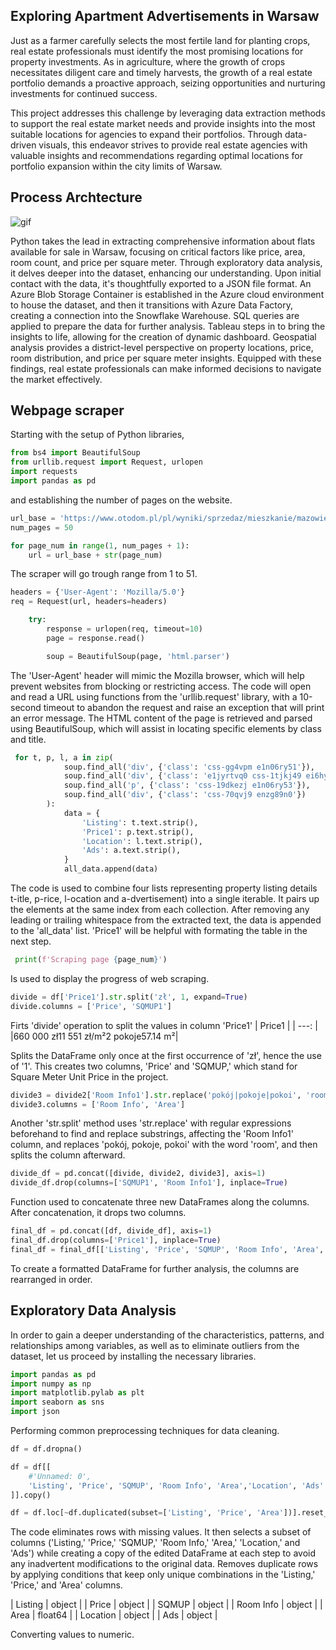 ## Exploring Apartment Advertisements in Warsaw


Just as a farmer carefully selects the most fertile land for planting crops, real estate professionals must identify the most promising locations for property investments. 
As in agriculture, where the growth of crops necessitates diligent care and timely harvests, the growth of a real estate portfolio demands a proactive approach, seizing opportunities and nurturing investments for continued success.

This project addresses this challenge by leveraging data extraction methods to support the real estate market needs and provide insights into the most suitable locations for agencies to expand their portfolios. Through data-driven visuals, this endeavor strives to provide real estate agencies with valuable insights and recommendations regarding optimal locations for portfolio expansion within the city limits of Warsaw.


## Process Archtecture


![gif](https://github.com/rusinmt/portfolio/assets/143091357/aaff7b14-2479-43d8-8d0c-377eb57629a6)

Python takes the lead in extracting comprehensive information about flats available for sale in Warsaw, focusing on critical factors like price, area, room count, and price per square meter. Through exploratory data analysis, it delves deeper into the dataset, enhancing our understanding. Upon initial contact with the data, it's thoughtfully exported to a JSON file format. An Azure Blob Storage Container is established in the Azure cloud environment to house the dataset, and then it transitions with Azure Data Factory, creating a connection into the Snowflake Warehouse. SQL queries are applied to prepare the data for further analysis. Tableau steps in to bring the insights to life, allowing for the creation of dynamic dashboard. Geospatial analysis provides a district-level perspective on property locations, price, room distribution, and price per square meter insights. Equipped with these findings, real estate professionals can make informed decisions to navigate the market effectively.


## Webpage scraper


Starting with the setup of Python libraries,

```python
from bs4 import BeautifulSoup
from urllib.request import Request, urlopen
import requests
import pandas as pd
```
and establishing the number of pages on the website.

```python
url_base = 'https://www.otodom.pl/pl/wyniki/sprzedaz/mieszkanie/mazowieckie/warszawa/warszawa/warszawa?distanceRadius=0&limit=72&ownerTypeSingleSelect=ALL&by=DEFAULT&direction=DESC&viewType=listing&page='
num_pages = 50

for page_num in range(1, num_pages + 1):
    url = url_base + str(page_num)
```
The scraper will go trough range from 1 to 51.

```python
headers = {'User-Agent': 'Mozilla/5.0'}
req = Request(url, headers=headers)

    try:
        response = urlopen(req, timeout=10)
        page = response.read()

        soup = BeautifulSoup(page, 'html.parser')
```
The 'User-Agent' header will mimic the Mozilla browser, which will help prevent websites from blocking or restricting access. The code will open and read a URL using functions from the 'urllib.request' library, with a 10-second timeout to abandon the request and raise an exception that will print an error message. The HTML content of the page is retrieved and parsed using BeautifulSoup, which will assist in locating specific elements by class and title.

```python
 for t, p, l, a in zip(
            soup.find_all('div', {'class': 'css-gg4vpm e1n06ry51'}),
            soup.find_all('div', {'class': 'e1jyrtvq0 css-1tjkj49 ei6hyam0'}),
            soup.find_all('p', {'class': 'css-19dkezj e1n06ry53'}),
            soup.find_all('div', {'class': 'css-70qvj9 enzg89n0'})
        ):
            data = {
                'Listing': t.text.strip(),
                'Price1': p.text.strip(),
                'Location': l.text.strip(),
                'Ads': a.text.strip(),
            }
            all_data.append(data)
```
The code is used to combine four lists representing property listing details t-itle, p-rice, l-ocation and a-dvertisement) into a single iterable. It pairs up the elements at the same index from each collection. After removing any leading or trailing whitespace from the extracted text, the data is appended to the 'all_data' list. 'Price1' will be helpful with formating the table in the next step.
```python
 print(f'Scraping page {page_num}')
```
Is used to display the progress of web scraping.
```python
divide = df['Price1'].str.split('zł', 1, expand=True)
divide.columns = ['Price', 'SQMUP1']
```
Firts 'divide' operation to split the values in column 'Price1' 
| Price1                               |
|                                 ---: |
|660 000 zł11 551 zł/m²2 pokoje57.14 m²|

Splits the DataFrame only once at the first occurrence of 'zł', hence the use of '1'. This creates two columns, 'Price' and 'SQMUP,' which stand for Square Meter Unit Price in the project.
```python
divide3 = divide2['Room Info1'].str.replace('pokój|pokoje|pokoi', 'room', regex=True).str.split('room', expand=True)
divide3.columns = ['Room Info', 'Area']
```
Another 'str.split' method uses 'str.replace' with regular expressions beforehand to find and replace substrings, affecting the 'Room Info1' column, and replaces 'pokój, pokoje, pokoi' with the word 'room', and then splits the column afterward.
```python
divide_df = pd.concat([divide, divide2, divide3], axis=1)
divide_df.drop(columns=['SQMUP1', 'Room Info1'], inplace=True)
```
Function used to concatenate three new DataFrames along the columns. After concatenation, it drops two columns.
```python
final_df = pd.concat([df, divide_df], axis=1)
final_df.drop(columns=['Price1'], inplace=True)
final_df = final_df[['Listing', 'Price', 'SQMUP', 'Room Info', 'Area', 'Location', 'Ads']]
```
To create a formatted DataFrame for further analysis, the columns are rearranged in order.


## Exploratory Data Analysis


In order to gain a deeper understanding of the characteristics, patterns, and relationships among variables, as well as to eliminate outliers from the dataset, let us proceed by installing the necessary libraries.
```python
import pandas as pd
import numpy as np
import matplotlib.pylab as plt
import seaborn as sns
import json
```
Performing common preprocessing techniques for data cleaning.
```python
df = df.dropna()

df = df[[
    #'Unnamed: 0', 
    'Listing', 'Price', 'SQMUP', 'Room Info', 'Area','Location', 'Ads'
]].copy()

df = df.loc[~df.duplicated(subset=['Listing', 'Price', 'Area'])].reset_index(drop=True).copy()
```
The code eliminates rows with missing values. It then selects a subset of columns ('Listing,' 'Price,' 'SQMUP,' 'Room Info,' 'Area,' 'Location,' and 'Ads') while creating a copy of the edited DataFrame at each step to avoid any inadvertent modifications to the original data. Removes duplicate rows by applying conditions that keep only unique combinations in the 'Listing,' 'Price,' and 'Area' columns.

| Listing   | object  |
| Price     | object  |
| SQMUP     | object  |
| Room Info | object  |
| Area      | float64 |
| Location  | object  |
| Ads       | object  |

Converting values to numeric.
